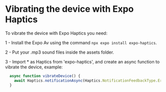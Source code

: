 # Vibrating the device with Expo Haptics

To vibrate the device with Expo Haptics you need:

1 - Install the Expo Av using the command `npx expo install expo-haptics`.

2 - Put your .mp3 sound files inside the assets folder.

3 - Import * as Haptics from 'expo-haptics', and create an async function to vibrate the device, example:

```typescript
  async function vibrateDevice() {
    await Haptics.notificationAsync(Haptics.NotificationFeedbackType.Error)
  }
```